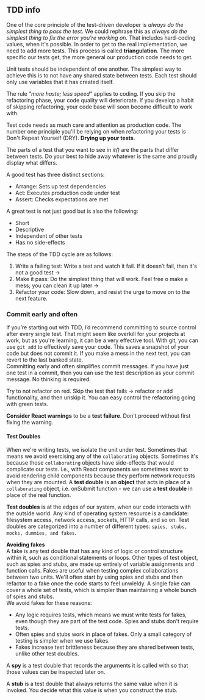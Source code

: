 ## TDD info

One of the core principle of the test-driven developer is *always do the simplest thing to pass the test*.
We could rephrase this as *always do the simplest thing to fix the error you're working on*.
That includes hard-coding values, when it's possible. In order to get to the real implementation, we need to add
more tests. This process is called **triangulation**. The more specific our tests get, the more general our
production code needs to get.

Unit tests should be independent of one another. The simplest way to achieve this is to not have any shared state
between tests. Each test should only use variables that it has created itself.

The rule *"more haste; less speed"* applies to coding. If you skip the refactoring phase, your code quality will
deteriorate. If you develop a habit of skipping refactoring, your code base will soon become difficult to work with.

Test code needs as much care and attention as production code. The number one principle you'll be relying on when
refactoring your tests is Don't Repeat Yourself (DRY). **Drying up your tests**.

The parts of a test that you want to see in *it()* are the parts that differ between tests. Do your best to hide away
whatever is the same and proudly display what differs.

A good test has three distinct sections:
- Arrange: Sets up test dependencies
- Act: Executes production code under test
- Assert: Checks expectations are met

A great test is not just good but is also the following:
- Short
- Descriptive
- Independent of other tests
- Has no side-effects

The steps of the TDD cycle are as follows:
1. Write a failing test: Write a test and watch it fail. If it doesn’t fail, then it's not a good test ->
2. Make it pass: Do the simplest thing that will work. Feel free o make a mess; you can clean it up later ->
3. Refactor your code: Slow down, and resist the urge to move on to the next feature.

### Commit early and often
If you’re starting out with TDD, I’d recommend committing to source control after every single test.
That might seem like overkill for your projects at work, but as you're learning, it can be a very effective tool.
With git, you can use `git add` to effectively save your code. This saves a snapshot of your code but does not commit it.
If you make a mess in the next test, you can revert to the last banked state. \
Committing early and often simplifies commit messages. If you have just one test in a commit, then you can use the test
description as your commit message. No thinking is required.

Try to not refactor on red. Skip the test that fails -> refactor or add functionality, and then unskip it. You can easy 
control the refactoring going with green tests.

**Consider React warnings** to be a **test failure**. Don't proceed without first fixing the warning.

#### Test Doubles
When we're writing tests, we isolate the unit under test. Sometimes that means we avoid exercising any of the
``collaborating`` objects. Sometimes it's because those `collaborating` objects have side-effects that would
complicate our tests. i.e., with React components we sometimes want to avoid rendering child components because
they perform network requests when they are mounted. A **test double** is an **object** that acts in place of a
`collaborating` object, i.e. onSubmit function - we can use a **test double** in place of the real function.

**Test doubles** is at the edges of our system, when our code interacts with the outside world.
Any kind of operating system resource is a candidate: filesystem access, network access, sockets, HTTP calls, and so on.
Test doubles are categorized into a number of different types: `spies, stubs, mocks, dummies, and fakes`.

**Avoiding fakes** \
A fake is any test double that has any kind of logic or control structure within it, such as conditional statements or
loops. Other types of test object, such as spies and stubs, are made up entirely of variable assignments and function
calls. Fakes are useful when testing complex collaborations between two units. We'll often start by using spies and
stubs and then refactor to a fake once the code starts to feel unwieldy. A single fake can cover a whole set of tests,
which is simpler than maintaining a whole bunch of spies and stubs. \
We avoid fakes for these reasons:
 - Any logic requires tests, which means we must write tests for fakes, even though they are part of the test code.
   Spies and stubs don't require tests.
 - Often spies and stubs work in place of fakes. Only a small category of testing is simpler when we use fakes.
 - Fakes increase test brittleness because they are shared between tests, unlike other test doubles.

A **spy** is a test double that records the arguments it is called with so that those values can be inspected later on.

A **stub** is a test double that always returns the same value when it is invoked. You decide what this value is when
you construct the stub.


